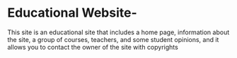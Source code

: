 # Educational Website-
This site is an educational site that includes a home page, information about the site, a group of courses, teachers, and some student opinions, and it allows you to contact the owner of the site with copyrights
